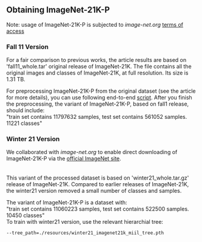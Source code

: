 ## Obtaining ImageNet-21K-P

Note: usage of ImageNet-21K-P is subjected to *image-net.org* [terms of access](https://image-net.org/download.php)

### Fall 11 Version
For a fair comparison to previous works, the article results are based on 'fall11_whole.tar' original release of ImageNet-21K.
The file contains all the original images and classes of ImageNet-21K, at full resolution. Its size is 1.31 TB.

For preprocessing ImageNet-21K-P from the original dataset (see the article for more details), you can use following end-to-end [script](./processing_script.sh).
After you finish the preprocessing, the variant of ImageNet-21K-P, based on fall1 release, should include:
<br>
"train set contains 11797632 samples, test set contains 561052 samples. 11221 classes"

### Winter 21 Version
We collaborated with *image-net.org* to enable direct downloading of ImageNet-21K-P via the [official ImageNet site](https://image-net.org/download.php).  
<br>  
This variant of the processed dataset is based on 'winter21_whole.tar.gz' release of ImageNet-21K.
Compared to earlier releases of ImageNet-21K, the winter21 version removed a small number of classes and samples.

The variant of ImageNet-21K-P is a dataset with:
<br>
"train set contains 11060223 samples, test set contains 522500 samples. 10450 classes"
<br>
To train with winter21 version, use the relevant hierarchial tree:
```
--tree_path=./resources/winter21_imagenet21k_miil_tree.pth
```